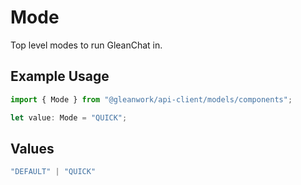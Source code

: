 # Mode

Top level modes to run GleanChat in.

## Example Usage

```typescript
import { Mode } from "@gleanwork/api-client/models/components";

let value: Mode = "QUICK";
```

## Values

```typescript
"DEFAULT" | "QUICK"
```